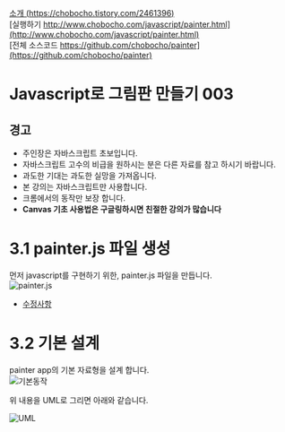 [소개 (https://chobocho.tistory.com/2461396)](https://chobocho.tistory.com/2461396)  
[실행하기 http://www.chobocho.com/javascript/painter.html](http://www.chobocho.com/javascript/painter.html)  
[전체 소스코드 https://github.com/chobocho/painter](https://github.com/chobocho/painter)  

# Javascript로 그림판 만들기 003  

## 경고  
* 주인장은 자바스크립트 초보입니다.  
* 자바스크립트 고수의 비급을 원하시는 분은 다른 자료를 참고 하시기 바랍니다.  
* 과도한 기대는 과도한 실망을 가져옵니다.  
* 본 강의는 자바스크립트만 사용합니다.  
* 크롬에서의 동작만 보장 합니다.  
* **Canvas 기초 사용법은 구글링하시면 친절한 강의가 많습니다**  

# 3.1  painter.js 파일 생성  
먼저 javascript를 구현하기 위한, painter.js 파일을 만듭니다.  
![painter.js](https://github.com/chobocho/painter/blob/master/doc/tutorial/003/003_01.png)  
* [수정사항](https://github.com/chobocho/painter/commit/bb093499bd2343fc11495cf6077c92a7d7250772) 

# 3.2  기본 설계  
painter app의 기본 자료형을 설계 합니다.  
![기본동작](https://github.com/chobocho/painter/blob/master/doc/tutorial/003/003_02.png)  

위 내용을 UML로 그리면 아래와 같습니다.  

![UML](https://github.com/chobocho/painter/blob/master/doc/tutorial/003/003_03.png)  

